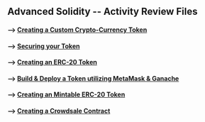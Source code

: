 ## Advanced Solidity -- Activity Review Files

#### --> [Creating a Custom Crypto-Currency Token](https://github.com/Mun-Min/ASU_2022_Bootcamp/tree/master/Activity_Files/21-Advanced-Solidity/1/Activities/02-Stu_Arcade_Token)

#### --> [Securing your Token](https://github.com/Mun-Min/ASU_2022_Bootcamp/tree/master/Activity_Files/21-Advanced-Solidity/1/Activities/05-Stu_XP_Token)

#### --> [Creating an ERC-20 Token](https://github.com/Mun-Min/ASU_2022_Bootcamp/tree/master/Activity_Files/21-Advanced-Solidity/2/Activities/02-Stu_ERC20_Arcade_Token)

#### --> [Build & Deploy a Token utilizing MetaMask & Ganache](https://github.com/Mun-Min/ASU_2022_Bootcamp/tree/master/Activity_Files/21-Advanced-Solidity/2/Activities/04-Stu_Build_Deploy_XP_Token)

#### --> [Creating an Mintable ERC-20 Token](https://github.com/Mun-Min/ASU_2022_Bootcamp/tree/master/Activity_Files/21-Advanced-Solidity/3/Activities/02-Stu_XP_Token_Mintable)

#### --> [Creating a Crowdsale Contract](https://github.com/Mun-Min/ASU_2022_Bootcamp/tree/master/Activity_Files/21-Advanced-Solidity/3/Activities/04-Stu_XP_Token_Crowdsale)
